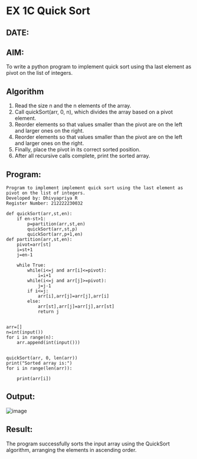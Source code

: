 # EX 1C Quick Sort
## DATE:
## AIM:
To write a python program to implement quick sort using tha last element as pivot on the list of integers.

## Algorithm
1. Read the size n and the n elements of the array.
2. Call quickSort(arr, 0, n), which divides the array based on a pivot element.
3. Reorder elements so that values smaller than the pivot are on the left and larger ones on the right.
4. Reorder elements so that values smaller than the pivot are on the left and larger ones on the right.
5. Finally, place the pivot in its correct sorted position.
6. After all recursive calls complete, print the sorted array.

## Program:
```
Program to implement implement quick sort using the last element as pivot on the list of integers.
Developed by: Dhivyapriya R
Register Number: 212222230032 
```
```
def quickSort(arr,st,en):
    if en-st>1:
        p=partition(arr,st,en)
        quickSort(arr,st,p)
        quickSort(arr,p+1,en)
def partition(arr,st,en):
    pivot=arr[st]
    i=st+1
    j=en-1
 
    while True:
        while(i<=j and arr[i]<=pivot):
            i=i+1
        while(i<=j and arr[j]>=pivot):
            j=j-1
        if i<=j:
            arr[i],arr[j]=arr[j],arr[i]
        else:
            arr[st],arr[j]=arr[j],arr[st]
            return j


arr=[]
n=int(input())
for i in range(n):
    arr.append(int(input()))


quickSort(arr, 0, len(arr))
print("Sorted array is:")
for i in range(len(arr)):
    
    print(arr[i])
```

## Output:

![image](https://github.com/user-attachments/assets/21625f7f-703b-49d6-af41-2b56b7e96519)

## Result:
The program successfully sorts the input array using the QuickSort algorithm, arranging the elements in ascending order.
